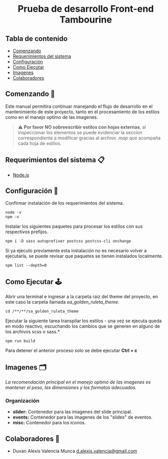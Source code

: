 <p align="center">
  <h1 align="center"><b> Prueba de desarrollo Front-end Tambourine</b></h1>
</p>

## Tabla de contenido

- [Comenzando](#comenzando-🚀)
- [Requerimientos del sistema](#requerimientos-del-sistema-📋)
- [Configuración](#configuración-🔧)
- [Como Ejecutar](#como-ejecutar-🕹️)
- [Imagenes](#imagenes-🕹️)
- [Colaboradores](#colaboradores-🏓)


## Comenzando 🚀

Este manual permitira continuar manejando el flujo de desarrollo en el mantenimiento de este proyecto, tanto en el procesamiento de los estilos como en el manejo optimo de las imagenes.

> ⚠️ **Por favor NO sobreescribir estilos con hojas externas**, al inspeccionar los elementos se puede evidenciar la seccion correspondiente a modificar gracias al archivo *.map* que acompaña cada hoja de estilos.


## Requerimientos del sistema 📋

- [Node.js](https://nodejs.org/en/)


## Configuración 🔧

Confirmar instalación de los requerimientos del sistema.

    node -v
    npm -v

Instalar los siguientes paquetes para procesar los estilos con sus respectivos prefijos.

    npm i -D sass autoprefixer postcss postcss-cli onchange

Si ya ejecuto previamente esta instalación no es necesario volver a ejecutarla, se puede revisar que paquetes se tienen instalados localmente.

    npm list --depth=0


## Como Ejecutar 🕹️

Abrir una terminal e ingresar a la carpeta raiz del theme del proyecto, en este caso la carpeta llamada *sa_golden_ruleta_theme*.

    cd /**/**/sa_golden_ruleta_theme

Ejecutar la siguiente tarea transpilar los estilos - una vez se ejecuta queda en modo reactivo, escuchando los cambios que se generen en alguno de los archivos scss o sass.*

    npm run build

Para detener el anterior proceso solo se debe ejecutar **Ctrl + c**


## Imagenes 🗂️

_La recomendación principal en el manejo optimo de las imagenes es mantener el peso, las dimensiones y los formatos adecuados._

### Organización
- **slider:** Contenedor para las imagenes del slide principal.
- **events:** Contenedor para las imagenes de los "slides" de eventos.
- **misc:** Contenedor para los iconos.


## Colaboradores 🏓

- Duvan Alexis Valencia Munca <d.alexis.valencia@gmail.com>